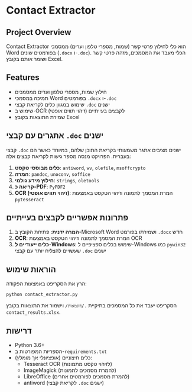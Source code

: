 # Contact Extractor

## Project Overview
Contact Extractor הוא כלי לחילוץ פרטי קשר (שמות, מספרי טלפון וערים) ממסמכי Word בפורמטים שונים (`.docx` ו-`.doc`). הכלי מעבד את המסמכים, מזהה פרטי קשר ושומר אותם בקובץ Excel.

## Features
- חילוץ שמות, מספרי טלפון וערים ממסמכים
- תמיכה במסמכי Word בפורמטים `.docx` ו-`.doc`
- שימוש במגוון כלים לקריאת קבצי `.doc` ישנים
- שימוש ב-OCR (זיהוי תווים אופטי) לקבצים בעייתיים
- שמירת התוצאות בקובץ Excel

## אתגרים עם קבצי `.doc` ישנים
קבצי `.doc` ישנים מציבים אתגר משמעותי בקריאת התוכן שלהם, במיוחד כאשר הם בעברית. הפרויקט מנסה מספר גישות לקריאת קבצים אלה:

1. **כלים מבוססי טקסט**: `antiword`, `wv`, `olefile`, `msoffcrypto`
2. **המרה**: `pandoc`, `unoconv`, `soffice`
3. **חילוץ מידע גולמי**: `strings`, `oletools`
4. **קריאה כ-PDF**: `PyPDF2`
5. **OCR (זיהוי תווים אופטי)**: המרת המסמך לתמונה וזיהוי הטקסט באמצעות `pytesseract`

## פתרונות אפשריים לקבצים בעייתיים
1. **המרה ידנית**: פתיחת הקובץ ב-Microsoft Word ושמירתו בפורמט `.docx` חדש
2. **OCR**: המרת המסמך לתמונה וזיהוי הטקסט באמצעות OCR
3. **כלים ייעודיים ל-Windows**: שימוש בכלים ספציפיים ל-Windows כמו `pywin32` שעשויים להצליח יותר עם קבצי `.doc` ישנים

## הוראות שימוש
הרץ את הסקריפט באמצעות הפקודה:
```
python contact_extractor.py
```
הסקריפט יעבד את כל המסמכים בתיקיית `./דוגמאות/` וישמור את התוצאות בקובץ `contact_results.xlsx`.

## דרישות
- Python 3.6+
- הספריות המפורטות ב-`requirements.txt`
- כלים חיצוניים (אופציונלי אך מומלץ):
  - Tesseract OCR (לזיהוי טקסט מתמונות)
  - ImageMagick (להמרת מסמכים לתמונות)
  - LibreOffice (להמרת מסמכים לפורמטים אחרים)
  - antiword (לקריאת קבצי `.doc` ישנים) 